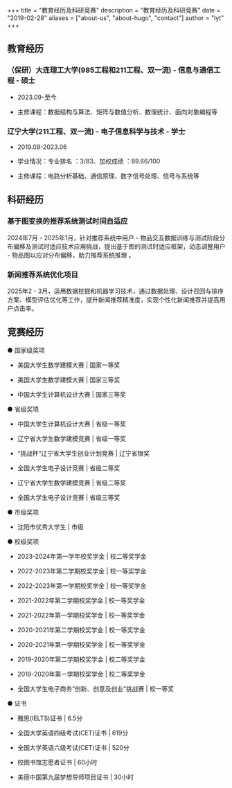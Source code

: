 +++
title = "教育经历及科研竞赛"
description = "教育经历及科研竞赛"
date = "2019-02-28"
aliases = ["about-us", "about-hugo", "contact"]
author = "lyt"
+++

## 教育经历

### （保研）大连理工大学(985工程和211工程、双一流) - 信息与通信工程 - 硕士
- 2023.09-至今

- 主修课程：数据结构与算法、矩阵与数值分析、数理统计、面向对象编程等

### 辽宁大学(211工程、双一流) - 电子信息科学与技术 - 学士
- 2019.09-2023.06

- 学业情况：专业排名 ：3/83、加权成绩 ：89.66/100

- 主修课程：电路分析基础、通信原理、数字信号处理、信号与系统等

## 科研经历

### 基于图变换的推荐系统测试时间自适应
2024年7月 - 2025年1月，针对推荐系统中用户 - 物品交互数据训练与测试阶段分布偏移及测试时适应技术应用挑战，提出基于图的测试时适应框架，动态调整用户 - 物品图以应对分布偏移，助力推荐系统推理 。

### 新闻推荐系统优化项目
2025年2 - 3月，运用数据挖掘和机器学习技术，通过数据处理、设计召回与排序方案、模型评估优化等工作，提升新闻推荐精准度，实现个性化新闻推荐并提高用户点击率。

## 竞赛经历

● 国家级奖项

- 美国大学生数学建模大赛 | 国家一等奖

- 美国大学生数学建模大赛 | 国家三等奖

- 中国大学生计算机设计大赛 | 国家三等奖

● 省级奖项

- 中国大学生计算机设计大赛 | 省级一等奖

- 辽宁省大学生数学建模竞赛 | 省级一等奖

- “挑战杯”辽宁省大学生创业计划竞赛 | 辽宁省银奖

- 全国大学生电子设计竞赛 | 省级二等奖

- 辽宁省大学生数学建模竞赛 | 省级二等奖

- 全国大学生电子设计竞赛 | 省级三等奖

● 市级奖项

- 沈阳市优秀大学生 | 市级

● 校级奖项
- 2023-2024年第一学年校奖学金 | 校二等奖学金

- 2022-2023年第二学期校奖学金 | 校一等奖学金

- 2022-2023年第一学期校奖学金 | 校一等奖学金

- 2021-2022年第二学期校奖学金 | 校一等奖学金

- 2021-2022年第一学期校奖学金 | 校一等奖学金

- 2020-2021年第二学期校奖学金 | 校一等奖学金

- 2020-2021年第一学期校奖学金 | 校一等奖学金

- 2019-2020年第二学期校奖学金 | 校二等奖学金

- 2019-2020年第一学期校奖学金 | 校二等奖学金

- 全国大学生电子商务“创新、创意及创业”挑战赛 | 校一等奖

● 证书

- 雅思(IELTS)证书 | 6.5分

- 全国大学英语四级考试(CET)证书 | 619分

- 全国大学英语六级考试(CET)证书 | 520分

- 校图书馆志愿者证书 | 60小时

- 美丽中国第九届梦想导师项目证书 | 30小时
